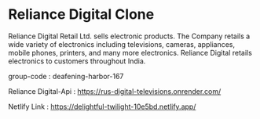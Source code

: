 # Reliance Digital Clone
Reliance Digital Retail Ltd. sells electronic products. The Company retails a wide variety of electronics including televisions, cameras, appliances, mobile phones, printers, and many more electronics. Reliance Digital retails electronics to customers throughout India.

group-code : deafening-harbor-167

Reliance Digital-Api  :  https://rus-digital-televisions.onrender.com/

Netlify Link : https://delightful-twilight-10e5bd.netlify.app/

